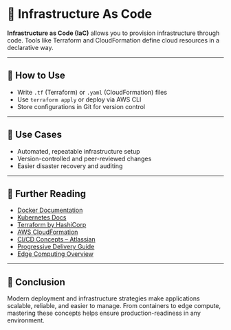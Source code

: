 # 🚀 Infrastructure As Code

**Infrastructure as Code (IaC)** allows you to provision infrastructure through code. 
Tools like Terraform and CloudFormation define cloud resources in a declarative way.

---

## 🧰 How to Use

- Write `.tf` (Terraform) or `.yaml` (CloudFormation) files
- Use `terraform apply` or deploy via AWS CLI
- Store configurations in Git for version control

---

## 🧠 Use Cases

- Automated, repeatable infrastructure setup
- Version-controlled and peer-reviewed changes
- Easier disaster recovery and auditing

---

## 📘 Further Reading

- [Docker Documentation](https://docs.docker.com/)
- [Kubernetes Docs](https://kubernetes.io/docs/)
- [Terraform by HashiCorp](https://www.terraform.io/)
- [AWS CloudFormation](https://aws.amazon.com/cloudformation/)
- [CI/CD Concepts – Atlassian](https://www.atlassian.com/continuous-delivery)
- [Progressive Delivery Guide](https://launchdarkly.com/blog/what-is-progressive-delivery/)
- [Edge Computing Overview](https://www.cloudflare.com/learning/serverless/what-is-edge-computing/)

---

## 💬 Conclusion

Modern deployment and infrastructure strategies make applications scalable, reliable, and easier to manage. 
From containers to edge compute, mastering these concepts helps ensure production-readiness in any environment.
